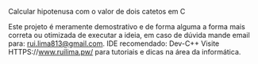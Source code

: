 Calcular hipotenusa com o valor de dois catetos em C

Este projeto é meramente demostrativo e de forma alguma a forma mais correta ou otimizada de executar a ideia, em caso de dúvida mande email para: rui.lima813@gmail.com.
IDE recomendado: Dev-C++
Visite HTTPS://www.ruilima.pw/ para tutoriais e dicas na área da informática.
